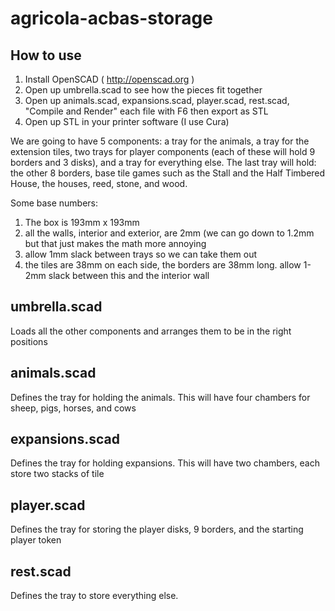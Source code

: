 # agricola-acbas-storage

How to use
----------

1. Install OpenSCAD ( http://openscad.org )
2. Open up umbrella.scad to see how the pieces fit together
3. Open up animals.scad, expansions.scad, player.scad, rest.scad, "Compile and Render" each file with F6 then export as STL
4. Open up STL in your printer software (I use Cura)

We are going to have 5 components: a tray for the animals, a tray for the extension tiles, two trays for player components (each of these will hold 9 borders and 3 disks), and a tray for everything else. The last tray will hold: the other 8 borders, base tile games such as the Stall and the Half Timbered House, the houses, reed, stone, and wood.

Some base numbers:

1. The box is 193mm x 193mm
2. all the walls, interior and exterior, are 2mm (we can go down to 1.2mm but that just makes the math more annoying
3. allow 1mm slack between trays so we can take them out
4. the tiles are 38mm on each side, the borders are 38mm long. allow 1-2mm slack between this and the interior wall

umbrella.scad
-------------

Loads all the other components and arranges them to be in the right positions

animals.scad
------------

Defines the tray for holding the animals. This will have four chambers for sheep, pigs, horses, and cows

expansions.scad
---------------

Defines the tray for holding expansions. This will have two chambers, each store two stacks of tile


player.scad
-----------

Defines the tray for storing the player disks, 9 borders, and the starting player token

rest.scad
---------

Defines the tray to store everything else.
